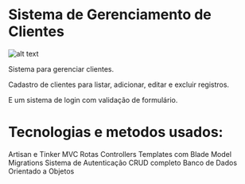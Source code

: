 # Sistema de Gerenciamento de Clientes 

![alt text](https://lucasfogacadev.000webhostapp.com/wp-content/uploads/2018/04/Captura-de-Tela-2018-04-14-a%CC%80s-16.42.27.png)


Sistema para gerenciar clientes.

Cadastro de clientes para  listar, adicionar, editar e excluir registros. 

E  um sistema de login com validação de formulário.

 

# Tecnologias e metodos usados:
 Artisan e Tinker
 MVC
 Rotas
 Controllers
 Templates com Blade
 Model
 Migrations
 Sistema de Autenticação
 CRUD completo
 Banco de Dados Orientado a Objetos
 

